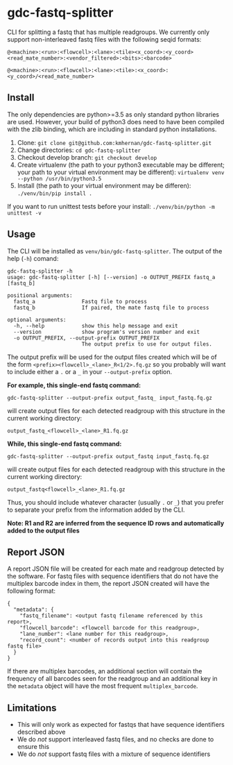 # gdc-fastq-splitter

CLI for splitting a fastq that has multiple readgroups. We currently only support non-interleaved
fastq files with the following seqid formats:

`@<machine>:<run>:<flowcell>:<lane>:<tile><x_coord>:<y_coord> <read_mate_number>:<vendor_filtered>:<bits>:<barcode>`

`@<machine>:<run>:<flowcell>:<lane>:<tile>:<x_coord>:<y_coord>/<read_mate_number>`

## Install

The only dependencies are python>=3.5 as only standard python libraries are used. However, your build of python3 
does need to have been compiled with the zlib binding, which are including in standard python installations.

1. Clone: `git clone git@github.com:kmhernan/gdc-fastq-splitter.git`
2. Change directories: `cd gdc-fastq-splitter`
3. Checkout develop branch: `git checkout develop`
4. Create virtualenv (the path to your python3 executable may be different; your path to your virtual environment may be different): `virtualenv venv --python /usr/bin/python3.5`
5. Install (the path to your virtual environment may be differen): `./venv/bin/pip install .`

If you want to run unittest tests before your install: `./venv/bin/python -m unittest -v`

## Usage

The CLI will be installed as `venv/bin/gdc-fastq-splitter`. The output of the help (`-h`) comand:

```
gdc-fastq-splitter -h
usage: gdc-fastq-splitter [-h] [--version] -o OUTPUT_PREFIX fastq_a [fastq_b]

positional arguments:
  fastq_a               Fastq file to process
  fastq_b               If paired, the mate fastq file to process

optional arguments:
  -h, --help            show this help message and exit
  --version             show program's version number and exit
  -o OUTPUT_PREFIX, --output-prefix OUTPUT_PREFIX
                        The output prefix to use for output files.
```

The output prefix will be used for the output files created which will be of the form 
`<prefix><flowcell>_<lane>_R<1/2>.fq.gz` so you probably will want to include either a
`.` or a `_` in your `--output-prefix` option.

__For example, this single-end fastq command:__

```
gdc-fastq-splitter --output-prefix output_fastq_ input_fastq.fq.gz
```

will create output files for each detected readgroup with this structure in the current working directory:

```
output_fastq_<flowcell>_<lane>_R1.fq.gz
```

__While, this single-end fastq command:__

```
gdc-fastq-splitter --output-prefix output_fastq input_fastq.fq.gz
```

will create output files for each detected readgroup with this structure in the current working directory:

```
output_fastq<flowcell>_<lane>_R1.fq.gz
```

Thus, you should include whatever character (usually `.` or `_`) that you prefer to separate your prefix from the 
information added by the CLI.

**Note: R1 and R2 are inferred from the sequence ID rows and automatically added to the output files**

## Report JSON

A report JSON file will be created for each mate and readgroup detected by the software. For fastq files with sequence
identifiers that do not have the multiplex barcode index in them, the report JSON created will have the following
format:

```
{
  "metadata": {
    "fastq_filename": <output fastq filename referenced by this report>,
    "flowcell_barcode": <flowcell barcode for this readgroup>,
    "lane_number": <lane number for this readgroup>,
    "record_count": <number of records output into this readgroup fastq file>
  }
}
```

If there are multiplex barcodes, an additional section will contain the frequency of all barcodes seen for the
readgroup and an additional key in the `metadata` object will have the most frequent `multiplex_barcode`.

## Limitations

* This will only work as expected for fastqs that have sequence identifiers described above
* We do *not* support interleaved fastq files, and no checks are done to ensure this
* We do *not* support fastq files with a mixture of sequence identifiers
